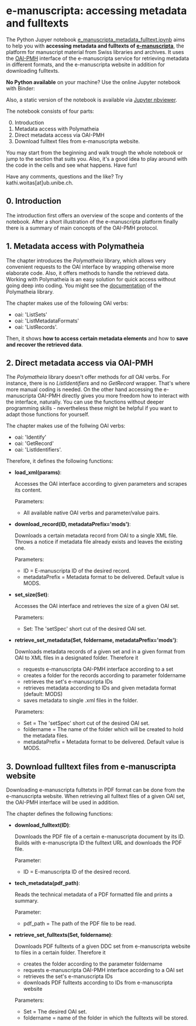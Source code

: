 # e-manuscripta: accessing metadata and fulltexts

The Python Jupyer notebook [e_manuscripta_metadata_fulltext.ipynb](https://github.com/ub-unibe-ch/ds-pytools/blob/main/web-tools/e-manuscripta-access/e_manuscripta_metadata_fulltext.ipynb) aims to help you with **accessing metadata and fulltexts of [e-manuscripta](https://www.e-manuscripta.ch/)**, the platform for manuscript material from Swiss libraries and archives. It uses the [OAI-PMH](https://www.openarchives.org/pmh/) interface of the e-manuscripta service for retrieving metadata in different formats, and the e-manuscripta website in addition for downloading fulltexts.

**No Python available** on your machine? Use the online Jupyter notebook with Binder: 

Also, a static version of the notebook is available via [Jupyter nbviewer](https://nbviewer.jupyter.org/github/ub-unibe-ch/ds-pytools/blob/main/web-tools/e-manuscripta-access/e_manuscripta_metadata_fulltext.ipynb).

The notebook consists of four parts:

0. Introduction
1. Metadata access with Polymatheia
2. Direct metadata access via OAI-PMH
3. Download fulltext files from e-manuscripta website.

You may start from the beginning and walk trough the whole notebook or jump to the section that suits you. Also, it's a good idea to play around with the code in the cells and see what happens. Have fun!

Have any comments, questions and the like? Try kathi.woitas[at]ub.unibe.ch.

## 0. Introduction

The introduction first offers an overview of the scope and contents of the notebook. After a short illustration of the e-manuscripta platform finally there is a summary of main concepts of the OAI-PMH protocol.

## 1. Metadata access with Polymatheia

The chapter introduces the *Polymatheia* library, which allows very convenient requests to the OAI interface by wrapping otherwise more elaborate code. Also, it offers methods to handle the retrieved data. Working with Polymatheia is an easy solution for quick access without going deep into coding. You might see the [documentation](https://polymatheia.readthedocs.io/en/latest/) of the Polymatheia library.

The chapter makes use of the following OAI verbs:
- oai: 'ListSets'
- oai: 'ListMetadataFormats'
- oai: 'ListRecords'.

Then, it shows **how to access certain metadata elements** and how to **save and recover the retrieved data**.

## 2. Direct metadata access via OAI-PMH

The *Polymatheia* library doesn't offer methods for *all* OAI verbs. For instance, there is no *ListIdentifiers* and no *GetRecord* wrapper. That's where more manual coding is needed. On the other hand accessing the e-manuscripta OAI-PMH directly gives you more freedom how to interact with the interface, naturally. You can use the functions without deeper programming skills - nevertheless these might be helpful if you want to adapt those functions for yourself.

The chapter makes use of the follwing OAI verbs:
- oai: 'Identify'
- oai: 'GetRecord'
- oai: 'ListIdentifiers'.

Therefore, it defines the following functions:
- **load_xml(params)**:

    Accesses the OAI interface according to given parameters and scrapes its content.
    
    Parameters:
    * All available native OAI verbs and parameter/value pairs.
    
- **download_record(ID, metadataPrefix='mods')**:

    Downloads a certain metadata record from OAI to a single XML file.
    Throws a notice if metadata file already exists and leaves the existing one.
    
    Parameters:
    * ID = E-manuscripta ID of the desired record.
    * metadataPrefix = Metadata format to be delivered. Default value is MODS.
    
- **set_size(Set)**:

    Accesses the OAI interface and retrieves the size of a given OAI set.
    
    Parameters:
    * Set: The 'setSpec' short cut of the desired OAI set.
    
- **retrieve_set_metadata(Set, foldername, metadataPrefix='mods')**:
   
    Downloads metadata records of a given set and in a given format from OAI to XML files
    in a designated folder.
    Therefore it
    * requests e-manuscripta OAI-PMH interface according to a set 
    * creates a folder for the records according to parameter foldername
    * retrieves the set's e-manuscripta IDs
    * retrieves metadata according to IDs and given metadata format (default: MODS)
    * saves metadata to single <e-manuscripta ID>.xml files in the folder.
    
    Parameters:
    * Set = The 'setSpec' short cut of the desired OAI set.
    * foldername = The name of the folder which will be created to hold the metadata files.
    * metadataPrefix = Metadata format to be delivered. Default value is MODS.
 
## 3. Download fulltext files from e-manuscripta website

Downloading e-manuscripta fulltetxts in PDF format can be done from the e-manuscripta website. When retrieving all fulltext files of a given OAI set, the OAI-PMH interface will be used in addition.

The chapter defines the following functions:

- **download_fulltext(ID)**:
    
    Downloads the PDF file of a certain e-manuscripta document by its ID.
    Builds with e-manuscripta ID the fulltext URL and downloads the PDF file.
    
    Parameter:
    * ID = E-manuscripta ID of the desired record.
    
- **tech_metadata(pdf_path)**:
    
    Reads the technical metadata of a PDF formatted file and prints a summary.
    
    Parameter:
    * pdf_path = The path of the PDF file to be read.

- **retrieve_set_fulltexts(Set, foldername)**:
    
    Downloads PDF fulltexts of a given DDC set from e-manuscripta website to files in a certain folder.
    Therefore it
    * creates the folder according to the parameter foldername
    * requests e-manuscripta OAI-PMH interface according to a OAI set 
    * retrieves the set's e-manuscripta IDs
    * downloads PDF fulltexts according to IDs from e-manuscripta website
    
    Parameters:
    * Set = The desired OAI set.
    * foldername = name of the folder in which the fulltexts will be stored.